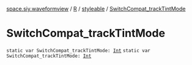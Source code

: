 [space.siy.waveformview](../../index.md) / [R](../index.md) / [styleable](index.md) / [SwitchCompat_trackTintMode](./-switch-compat_track-tint-mode.md)

# SwitchCompat_trackTintMode

`static var SwitchCompat_trackTintMode: `[`Int`](https://kotlinlang.org/api/latest/jvm/stdlib/kotlin/-int/index.html)
`static var SwitchCompat_trackTintMode: `[`Int`](https://kotlinlang.org/api/latest/jvm/stdlib/kotlin/-int/index.html)
